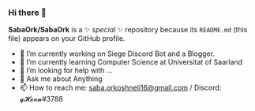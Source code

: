 ### Hi there 👋

**SabaOrk/SabaOrk** is a ✨ _special_ ✨ repository because its `README.md` (this file) appears on your GitHub profile.


- 🔭 I’m currently working on Siege Discord Bot and a Blogger.
- 🌱 I’m currently learning Computer Science at Universitat of Saarland
- 🤔 I’m looking for help with ...
- 💬 Ask me about Anything
- 📫 How to reach me: saba.orkoshneli16@gmail.com / Discord: 𝓺𝓗𝔁𝓿𝓷#3788 




